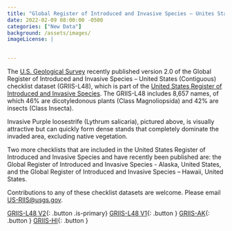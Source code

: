 ```yaml
---
title: "Global Register of Introduced and Invasive Species – Unites States (Contiguous) V2.0, checklist dataset published" 
date: 2022-02-09 08:00:00 -0500 
categories: ["New Data"] 
background: /assets/images/
imageLicense: | 
    

--- 
```


The [U.S. Geological Survey](https://www.usgs.gov/programs/science-analytics-and-synthesis-sas) recently published version 2.0 of the Global Register of Introduced and Invasive Species – United States (Contiguous) checklist dataset (GRIIS-L48), which is part of the [United States Register of Introduced and Invasive Species](https://doi.org/10.5066/P95XL09Q). The GRIIS-L48 includes 8,657 names, of which 46% are dicotyledonous plants (Class Magnoliopsida) and 42% are insects (Class Insecta).  

Invasive Purple loosestrife (Lythrum salicaria), pictured above, is visually attractive but can quickly form dense stands that completely dominate the invaded area, excluding native vegetation. 

Two more checklists that are included in the United States Register of Introduced and Invasive Species and have recently been published are: the Global Register of Introduced and Invasive Species - Alaska, United States, and the Global Register of Introduced and Invasive Species – Hawaii, United States.  

Contributions to any of these checklist datasets are welcome. Please email US-RIIS@usgs.gov. 

[GRIIS-L48 V2](https://www.gbif.org/dataset/dd282701-e468-44d3-8916-8b47cee36fcb){: .button .is-primary} 
[GRIIS-L48 V1](https://www.gbif.org/dataset/6b64ef7e-82f7-47a3-8ddb-ec6794ea07d6){: .button } 
[GRIIS-AK](https://www.gbif.org/dataset/5da91f1c-9a80-40c3-9472-d8bef3b5a8d6){: .button } 
[GRIIS-HI](https://www.gbif.org/dataset/88450a8e-e1e8-4a03-84d8-d6bf6ace795a){: .button } 
